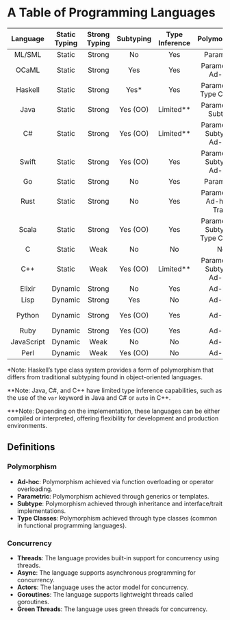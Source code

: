 # A Table of Programming Languages

| Language     | Static Typing  | Strong Typing | Subtyping   | Type Inference | Polymorphism                   | Garbage Collection | Concurrency         | Compiled/Interpreted    | Performance  |
|:------------:|:--------------:|:-----------:|:-------------:|:--------------:|:------------------------------:|:------------------:|:-------------------:|:-----------------------:|:------------:|
| ML/SML       | Static         | Strong      | No            | Yes            | Parametric                     | Yes                | No                  | Both***                 | High         |
| OCaML        | Static         | Strong      | Yes           | Yes            | Parametric + Ad-hoc            | Yes                | Threads             | Both***                 | High         |
| Haskell      | Static         | Strong      | Yes*          | Yes            | Parametric + Type Classes      | Yes                | Async               | Both***                 | High         |
| Java         | Static         | Strong      | Yes (OO)      | Limited**      | Parametric + Subtype           | Yes                | Threads             | Just-In-Time            | Medium       |
| C#           | Static         | Strong      | Yes (OO)      | Limited**      | Parametric + Subtype + Ad-hoc  | Yes                | Async               | Just-In-Time            | Medium       |
| Swift        | Static         | Strong      | Yes (OO)      | Yes            | Parametric + Subtype + Ad-hoc  | Yes                | Async               | Compiled                | High         |
| Go           | Static         | Strong      | No            | Yes            | Parametric                     | Yes                | Goroutines          | Compiled                | High         |
| Rust         | Static         | Strong      | No            | Yes            | Parametric + Ad-hoc + Traits   | No                 | Async + Threads     | Compiled                | High         |
| Scala        | Static         | Strong      | Yes (OO)      | Yes            | Parametric + Subtype + Type Classes | Yes            | Actors             | Just-In-Time            | Medium       |
| C            | Static         | Weak        | No            | No             | No                             | No                 | No                  | Compiled                | High         |
| C++          | Static         | Weak        | Yes (OO)      | Limited**      | Parametric + Subtype + Ad-hoc  | No                 | Threads             | Compiled                | High         |
| Elixir       | Dynamic        | Strong      | No            | Yes            | Ad-hoc                         | Yes                | Actors              | Interpreted             | Medium       |
| Lisp         | Dynamic        | Strong      | Yes           | No             | Ad-hoc                         | Yes                | No                  | Both***                 | Medium       |
| Python       | Dynamic        | Strong      | Yes (OO)      | Yes            | Ad-hoc                         | Yes                | Threads + Async     | Interpreted             | Low          |
| Ruby         | Dynamic        | Strong      | Yes (OO)      | Yes            | Ad-hoc                         | Yes                | Threads             | Interpreted             | Low          |
| JavaScript   | Dynamic        | Weak        | No            | No             | Ad-hoc                         | Yes                | Async               | Just-In-Time            | Low          |
| Perl         | Dynamic        | Weak        | Yes (OO)      | No             | Ad-hoc                         | Yes                | Threads             | Interpreted             | Low          |

\*Note: Haskell’s type class system provides a form of polymorphism that differs from traditional subtyping found in object-oriented languages.

\**Note: Java, C#, and C++ have limited type inference capabilities, such as the use of the `var` keyword in Java and C# or `auto` in C++.

\***Note: Depending on the implementation, these languages can be either compiled or interpreted, offering flexibility for development and production environments.

## Definitions

### Polymorphism

- **Ad-hoc**: Polymorphism achieved via function overloading or operator overloading.
- **Parametric**: Polymorphism achieved through generics or templates.
- **Subtype**: Polymorphism achieved through inheritance and interface/trait implementations.
- **Type Classes**: Polymorphism achieved through type classes (common in functional programming languages).

### Concurrency

- **Threads**: The language provides built-in support for concurrency using threads.
- **Async**: The language supports asynchronous programming for concurrency.
- **Actors**: The language uses the actor model for concurrency.
- **Goroutines**: The language supports lightweight threads called goroutines.
- **Green Threads**: The language uses green threads for concurrency.
